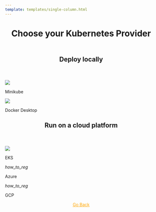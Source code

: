 ```yaml
---
template: templates/single-column.html
---
```


<link href="https://fonts.googleapis.com/icon?family=Material+Icons" rel="stylesheet" />
<div>
    <header>
        <h1>Choose your Kubernetes Provider</h1>
    </header>
        <div>
        <header>
        <h2> Deploy locally</h2>
        </header></div>
        <div class="content"> 
            <!-- begin card -->
            <div class="card" onclick="location.href='../../deploy/minikube';">
	              <div class="line"></div>
         	      <div class="icon">
		                 <img src="../../assets/img/deploy/minikube.png">
	              </div>
                <div class="card-content" >
              	    <p class="title">Minikube</p>
              			<a href="http://www.google.com"></a>
                </div>
            </div>
            <!-- end card -->
            <!-- begin card -->
            <div class="card" onclick="location.href='../../deploy/docker-desktop';">
                <div class="line"></div>
                <div class="icon">
                    <img src="../../assets/img/deploy/free.png">
                </div>
                <div class="card-content">
                    <p class="title">Docker Desktop</p>
                    <a href="http://www.google.com"></a>
                </div>
            </div></div>
            <!-- end card -->
            <div>
        <header>
        <h2> Run on a cloud platform</h2>
        </header></div>
        <div class="content"> 
            <!-- begin card -->
            <div class="card" onclick="location.href='../../deploy/eks';">
	              <div class="line"></div>
         	      <div class="icon">
		                 <img src="../../assets/img/deploy/amazon-eks.png">
	              </div>
                <div class="card-content" >
              	    <p class="title">EKS</p>
              			<a href="http://www.google.com"></a>
                </div>
            </div>
            <!-- end card -->
            <!-- begin card -->
            <div class="card" onclick="location.href='learn/logging-in-to-your-application-via-identity-server-using-facebook-credentials';">
            <div class="line"></div>
            <div class="icon">
                <i class="material-icons md-36">how_to_reg</i>
            </div>
            <div class="card-content">
                <p class="title">Azure</p>
            </div></div>
            <!-- end card -->
            <!-- begin card -->
        <div class="card" onclick="location.href='';">
                <div class="line"></div>
                <div class="icon">
                        <i class="material-icons md-36">how_to_reg</i>
                </div>
            <div class="card-content" >
                <p class="title">GCP</p>
                    <a href="http://www.google.com"></a>
            </div>
        </div>
        <!-- end card -->
            </div></div>

<div style="display:flex;justify-content:center;">
   <a style="color:orange;" href="../../deploy/deploying-wso2-identity-server"><u>Go Back</u></a>
</div>